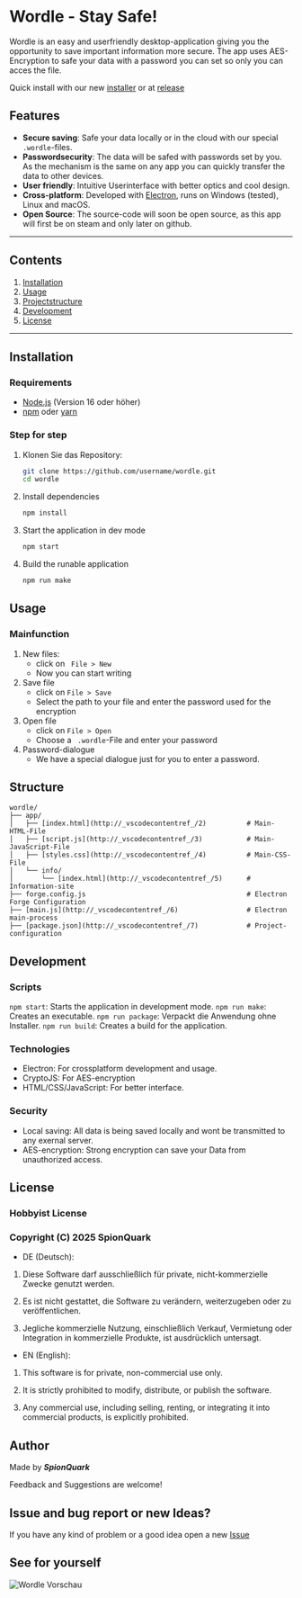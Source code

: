# Wordle - Stay Safe!

Wordle is an easy and userfriendly desktop-application giving you the opportunity to save important information more secure. 
The app uses AES-Encryption to safe your data with a password you can set so only you can acces the file.

Quick install with our new [installer](https://github.com/SpionQuark/wordle/blob/main/wordle-installer.exe) or at [release](https://github.com/SpionQuark/wordle/releases/wordle_publish)

## Features

- **Secure saving**: Safe your data locally or in the cloud with our special `.wordle`-files.
- **Passwordsecurity**: The data will be safed with passwords set by you. As the mechanism is the same on any app you can quickly transfer the data to other devices.
- **User friendly**: Intuitive Userinterface with better optics and cool design.
- **Cross-platform**: Developed with [Electron](https://www.electronjs.org/), runs on Windows (tested), Linux and macOS.
- **Open Source**: The source-code will soon be open source, as this app will first be on steam and only later on github.

---

## Contents

1. [Installation](#installation)
2. [Usage](#usage)
3. [Projectstructure](#structure)
4. [Development](#development)
5. [License](#license)

---

## Installation

### Requirements

- [Node.js](https://nodejs.org/) (Version 16 oder höher)
- [npm](https://www.npmjs.com/) oder [yarn](https://yarnpkg.com/)

### Step for step

1. Klonen Sie das Repository:
   ```bash
   git clone https://github.com/username/wordle.git
   cd wordle
2. Install dependencies
    ```bash
    npm install

3. Start the application in dev mode
    ```bash
    npm start
4. Build the runable application
    ```bash
    npm run make

## Usage

### Mainfunction

1. New files:
    + click on ``` File > New```
    + Now you can start writing
2. Save file
    + click on ```File > Save```
    + Select the path to your file and enter the password used for the encryption
3. Open file
    + click on ```File > Open```
    + Choose a ``` .wordle```-File and enter your password
4. Password-dialogue
    + We have a special dialogue just for you to enter a password. 

## Structure
```
wordle/
├── app/
│   ├── [index.html](http://_vscodecontentref_/2)          # Main-HTML-File
│   ├── [script.js](http://_vscodecontentref_/3)           # Main-JavaScript-File
│   ├── [styles.css](http://_vscodecontentref_/4)          # Main-CSS-File
│   └── info/
│       └── [index.html](http://_vscodecontentref_/5)      # Information-site
├── forge.config.js                                        # Electron Forge Configuration
├── [main.js](http://_vscodecontentref_/6)                 # Electron main-process
├── [package.json](http://_vscodecontentref_/7)            # Project-configuration
```

## Development

### Scripts

```npm start```: Starts the application in development mode.
```npm run make```: Creates an executable.
```npm run package```: Verpackt die Anwendung ohne Installer.
```npm run build```: Creates a build for the application.

### Technologies

- Electron: For crossplatform development and usage.
- CryptoJS: For AES-encryption
- HTML/CSS/JavaScript: For better interface.

### Security

- Local saving: All data is being saved locally and wont be transmitted to any exernal server.
- AES-encryption: Strong encryption can save your Data from unauthorized access.

## License

### Hobbyist License
### Copyright (C) 2025 SpionQuark

* DE (Deutsch):

1. Diese Software darf ausschließlich für private, nicht-kommerzielle Zwecke genutzt werden.

2. Es ist nicht gestattet, die Software zu verändern, weiterzugeben oder zu veröffentlichen.

3. Jegliche kommerzielle Nutzung, einschließlich Verkauf, Vermietung oder Integration in kommerzielle Produkte, ist ausdrücklich untersagt.


* EN (English):

1. This software is for private, non-commercial use only.

2. It is strictly prohibited to modify, distribute, or publish the software.

3. Any commercial use, including selling, renting, or integrating it into commercial products, is explicitly prohibited.

## Author

Made by ***SpionQuark***

Feedback and Suggestions are welcome!

## Issue and bug report or new Ideas?

If you have any kind of problem or a good idea open a new [Issue](https://github.com/SpionQuark/wordle/issues)

## See for yourself

<img alt="Wordle Vorschau" src="https://via.placeholder.com/800x400?text=Wordle+App+Screenshot">
